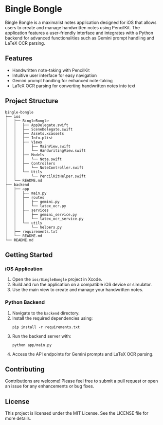 # Bingle Bongle

Bingle Bongle is a maximalist notes application designed for iOS that allows users to create and manage handwritten notes using PencilKit. The application features a user-friendly interface and integrates with a Python backend for advanced functionalities such as Gemini prompt handling and LaTeX OCR parsing.

## Features

- Handwritten note-taking with PencilKit
- Intuitive user interface for easy navigation
- Gemini prompt handling for enhanced note-taking
- LaTeX OCR parsing for converting handwritten notes into text

## Project Structure

```
bingle-bongle
├── ios
│   ├── BingleBongle
│   │   ├── AppDelegate.swift
│   │   ├── SceneDelegate.swift
│   │   ├── Assets.xcassets
│   │   ├── Info.plist
│   │   ├── Views
│   │   │   ├── MainView.swift
│   │   │   └── HandwritingView.swift
│   │   ├── Models
│   │   │   └── Note.swift
│   │   ├── Controllers
│   │   │   └── NoteController.swift
│   │   └── Utils
│   │       └── PencilKitHelper.swift
│   └── README.md
├── backend
│   ├── app
│   │   ├── main.py
│   │   ├── routes
│   │   │   ├── gemini.py
│   │   │   └── latex_ocr.py
│   │   ├── services
│   │   │   ├── gemini_service.py
│   │   │   └── latex_ocr_service.py
│   │   └── utils
│   │       └── helpers.py
│   ├── requirements.txt
│   └── README.md
└── README.md
```

## Getting Started

### iOS Application

1. Open the `ios/BingleBongle` project in Xcode.
2. Build and run the application on a compatible iOS device or simulator.
3. Use the main view to create and manage your handwritten notes.

### Python Backend

1. Navigate to the `backend` directory.
2. Install the required dependencies using:
   ```
   pip install -r requirements.txt
   ```
3. Run the backend server with:
   ```
   python app/main.py
   ```
4. Access the API endpoints for Gemini prompts and LaTeX OCR parsing.

## Contributing

Contributions are welcome! Please feel free to submit a pull request or open an issue for any enhancements or bug fixes.

## License

This project is licensed under the MIT License. See the LICENSE file for more details.
